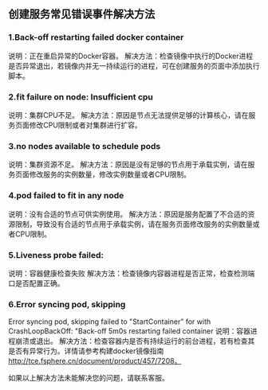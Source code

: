 ## 创建服务常见错误事件解决方法

### 1.Back-off restarting failed docker container
说明：正在重启异常的Docker容器。
解决方法：检查镜像中执行的Docker进程是否异常退出，若镜像内并无一持续运行的进程，可在创建服务的页面中添加执行脚本。

### 2.fit failure on node: Insufficient cpu
说明：集群CPU不足。
解决方法：原因是节点无法提供足够的计算核心，请在服务页面修改CPU限制或者对集群进行扩容。

### 3.no nodes available to schedule pods
说明：集群资源不足。
解决方法：原因是没有足够的节点用于承载实例，请在服务页面修改服务的实例数量，修改实例数量或者CPU限制。

### 4.pod failed to fit in any node
说明：没有合适的节点可供实例使用。
解决方法：原因是服务配置了不合适的资源限制，导致没有合适的节点用于承载实例，请在服务页面修改服务的实例数量或者CPU限制。

### 5.Liveness probe failed: 
说明：容器健康检查失败
解决方法：检查镜像内容器进程是否正常，检查检测端口是否配置正确。

### 6.Error syncing pod, skipping 
Error syncing pod, skipping failed to "StartContainer" for with CrashLoopBackOff: "Back-off 5m0s restarting failed container
说明：容器进程崩溃或退出。
解决方法：检查容器内是否有持续运行的前台进程，若有检查其是否有异常行为。详情请参考构建docker镜像指南 http://tce.fsphere.cn/document/product/457/7208。

如果以上解决方法未能解决您的问题，请联系客服。





